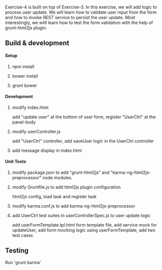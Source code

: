 
Exercise-4 is built on top of Exercise-3. In this exercise, we will add logic to process user update. We will learn how to validate user input from the form and how to invoke REST service to persist the user update. Most interestingly, we willl learn how to test the form validation with the help of grunt-html2js plugin.

## Build & development

#### Setup

1. npm install

2. bower install

3. grunt bower

#### Development

1. modify index.html

    add "update user" at the bottom of user form, register "UserCtrl" at the panel-body

2. modify userController.js

    add "UserCtrl" controller, add saveUser logic in the UserCtrl controller 

3. add message display in index.html

#### Unit Tests

1. modify package.json to add "grunt-html2js" and "karma-ng-html2js-preprocessor" node modules.

2. modify Gruntfile.js to add html2js plugin configuration

    html2js config, load task and register task
    
3. modify karma.conf.js to add karma-ng-html2js-preprocessor

4. add UserCtrl test suites in userControllerSpec.js to user update logic

    add userFormTemplate.tpl.html form template file, add service mock for updateUser, add form mocking logic using userFormTemplate, add two test cases

## Testing

Run 'grunt karma'
